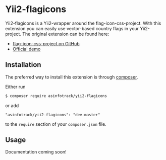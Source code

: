 # Yii2-flagicons
Yii2-flagicons is a Yii2-wrapper around the flag-icon-css-project. With this extension you can easily use vector-based 
country flags in your Yii2-project. The original extension can be found here:

- [flag-icon-css-project on GitHub](https://github.com/lipis/flag-icon-css)
- [Official demo](http://lipis.github.io/flag-icon-css/)

## Installation
The preferred way to install this extension is through [composer](http://getcomposer.org/download/).

Either run

```bash
$ composer require asinfotrack/yii2-flagicons
```

or add

```
"asinfotrack/yii2-flagicons": "dev-master"
```

to the `require` section of your `composer.json` file.


## Usage

Documentation coming soon!
